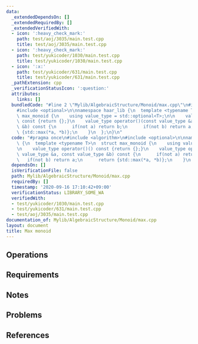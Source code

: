 ```yaml
---
data:
  _extendedDependsOn: []
  _extendedRequiredBy: []
  _extendedVerifiedWith:
  - icon: ':heavy_check_mark:'
    path: test/aoj/3035/main.test.cpp
    title: test/aoj/3035/main.test.cpp
  - icon: ':heavy_check_mark:'
    path: test/yukicoder/1030/main.test.cpp
    title: test/yukicoder/1030/main.test.cpp
  - icon: ':x:'
    path: test/yukicoder/631/main.test.cpp
    title: test/yukicoder/631/main.test.cpp
  _pathExtension: cpp
  _verificationStatusIcon: ':question:'
  attributes:
    links: []
  bundledCode: "#line 2 \"Mylib/AlgebraicStructure/Monoid/max.cpp\"\n#include <algorithm>\n\
    #include <optional>\n\nnamespace haar_lib {\n  template <typename T>\n  struct\
    \ max_monoid {\n    using value_type = std::optional<T>;\n\n    value_type operator()()\
    \ const {return {};}\n    value_type operator()(const value_type &a, const value_type\
    \ &b) const {\n      if(not a) return b;\n      if(not b) return a;\n      return\
    \ {std::max(*a, *b)};\n    }\n  };\n}\n"
  code: "#pragma once\n#include <algorithm>\n#include <optional>\n\nnamespace haar_lib\
    \ {\n  template <typename T>\n  struct max_monoid {\n    using value_type = std::optional<T>;\n\
    \n    value_type operator()() const {return {};}\n    value_type operator()(const\
    \ value_type &a, const value_type &b) const {\n      if(not a) return b;\n   \
    \   if(not b) return a;\n      return {std::max(*a, *b)};\n    }\n  };\n}\n"
  dependsOn: []
  isVerificationFile: false
  path: Mylib/AlgebraicStructure/Monoid/max.cpp
  requiredBy: []
  timestamp: '2020-09-16 17:10:42+09:00'
  verificationStatus: LIBRARY_SOME_WA
  verifiedWith:
  - test/yukicoder/1030/main.test.cpp
  - test/yukicoder/631/main.test.cpp
  - test/aoj/3035/main.test.cpp
documentation_of: Mylib/AlgebraicStructure/Monoid/max.cpp
layout: document
title: Max monoid
---
```


## Operations

## Requirements

## Notes

## Problems

## References
